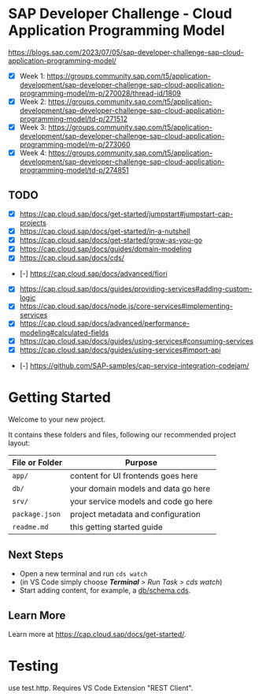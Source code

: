 # SAP Developer Challenge - Cloud Application Programming Model

https://blogs.sap.com/2023/07/05/sap-developer-challenge-sap-cloud-application-programming-model/

* [x] Week 1: https://groups.community.sap.com/t5/application-development/sap-developer-challenge-sap-cloud-application-programming-model/m-p/270028/thread-id/1809
* [x] Week 2: https://groups.community.sap.com/t5/application-development/sap-developer-challenge-sap-cloud-application-programming-model/td-p/271512
* [x] Week 3: https://groups.community.sap.com/t5/application-development/sap-developer-challenge-sap-cloud-application-programming-model/m-p/273060
* [x] Week 4: https://groups.community.sap.com/t5/application-development/sap-developer-challenge-sap-cloud-application-programming-model/td-p/274851

## TODO

* [x] https://cap.cloud.sap/docs/get-started/jumpstart#jumpstart-cap-projects
* [x] https://cap.cloud.sap/docs/get-started/in-a-nutshell
* [x] https://cap.cloud.sap/docs/get-started/grow-as-you-go
* [x] https://cap.cloud.sap/docs/guides/domain-modeling
* [x] https://cap.cloud.sap/docs/cds/
* [-] https://cap.cloud.sap/docs/advanced/fiori
* [x] https://cap.cloud.sap/docs/guides/providing-services#adding-custom-logic
* [x] https://cap.cloud.sap/docs/node.js/core-services#implementing-services
* [x] https://cap.cloud.sap/docs/advanced/performance-modeling#calculated-fields
* [x] https://cap.cloud.sap/docs/guides/using-services#consuming-services
* [x] https://cap.cloud.sap/docs/guides/using-services#import-api
* [-] https://github.com/SAP-samples/cap-service-integration-codejam/

# Getting Started

Welcome to your new project.

It contains these folders and files, following our recommended project layout:

File or Folder | Purpose
---------|----------
`app/` | content for UI frontends goes here
`db/` | your domain models and data go here
`srv/` | your service models and code go here
`package.json` | project metadata and configuration
`readme.md` | this getting started guide


## Next Steps

- Open a new terminal and run `cds watch` 
- (in VS Code simply choose _**Terminal** > Run Task > cds watch_)
- Start adding content, for example, a [db/schema.cds](db/schema.cds).


## Learn More

Learn more at https://cap.cloud.sap/docs/get-started/.

# Testing

use test.http. Requires VS Code Extension "REST Client".


